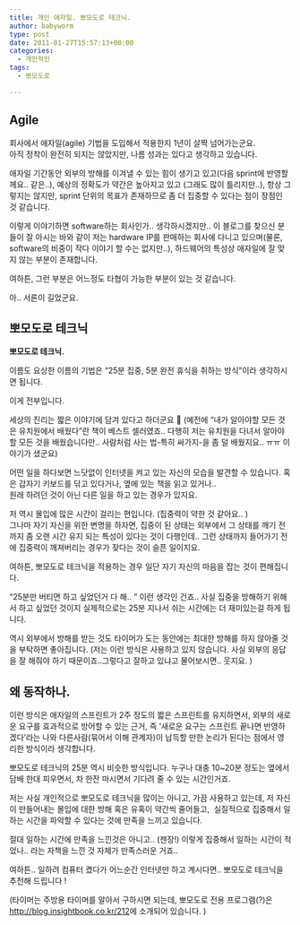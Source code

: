 ```yaml
---
title: 개인 애자일. 뽀모도로 테크닉.
author: babyworm
type: post
date: 2011-01-27T15:57:13+00:00
categories:
  - 개인적인
tags:
  - 뽀모도로

---
```

## Agile
회사에서 애자일(agile) 기법을 도입해서 적용한지 1년이 살짝 넘어가는군요.<br>
  아직 정착이 완전히 되지는 않았지만, 나름 성과는 있다고 생각하고 있습니다.

  애자일 기간동안 외부의 방해를 이겨낼 수 있는 힘이 생기고 있고(다음 sprint에 반영할께요.. 같은..), 예상의 정확도가 약간은 높아지고 있고 (그래도 많이 틀리지만..), 항상 그렇지는 않지만, sprint 단위의 목표가 존재하므로 좀 더 집중할 수 있다는 점이 장점인 것 같습니다.

  이렇게 이야기하면 software하는 회사인가.. 생각하시겠지만.. 이 블로그를 찾으신 분들이 잘 아시는 바와 같이 저는 hardware IP를 판매하는 회사에 다니고 있으며(물론, software의 비중이 작다 이야기 할 수는 없지만..), 하드웨어의 특성상 애자일에 잘 맞지 않는 부분이 존재합니다.

  여하튼, 그런 부분은 어느정도 타협이 가능한 부분이 있는 것 같습니다.

  아.. 서론이 길었군요.

## 뽀모도로 테크닉
  **뽀모도로 테크닉.**

  이름도 요상한 이름의 기법은 “25분 집중, 5분 완전 휴식을 취하는 방식”이라 생각하시면 됩니다.

  이게 전부입니다.

  세상의 진리는 짧은 이야기에 담겨 있다고 하더군요 🙂
  (예전에 “내가 알아야할 모든 것은 유치원에서 배웠다”란 책이 베스트 셀러였죠.. 다행히 저는 유치원을 다녀서 알아야 할 모든 것을 배웠습니다만.. 사람처럼 사는 법-특히 싸가지-을 좀 덜 배웠지요.. ㅠㅠ 이야기가 샜군요)

  어떤 일을 하다보면 느닷없이 인터넷을 켜고 있는 자신의 모습을 발견할 수 있습니다. 혹은 갑자기 키보드를 닦고 있다거나, 옆에 있는 책을 읽고 있거나.. <br>
  원래 하려던 것이 아닌 다른 일을 하고 있는 경우가 있지요.

  저 역시 몰입에 많은 시간이 걸리는 편입니다. (집중력이 약한 것 같아요.. )<br>
  그나마 자기 자신을 위한 변명을 하자면, 집중이 된 상태는 외부에서 그 상태를 깨기 전까지 좀 오랜 시간 유지 되는 특성이 있다는 것이 다행인데.. 그런 상태까지 들어가기 전에 집중력이 깨져버리는 경우가 잦다는 것이 슬픈 일이지요.

  여하튼, 뽀모도로 테크닉을 적용하는 경우 일단 자기 자신의 마음을 잡는 것이 편해집니다.

  “25분만 버티면 하고 싶었던거 다 해.. ” 이런 생각인 건죠.. 사실 집중을 방해하기 위해서 하고 싶었던 것이지 실제적으로는 25분 지나서 쉬는 시간에는 더 재미있는걸 하게 됩니다.

  역시 외부에서 방해를 받는 것도 타이머가 도는 동안에는 최대한 방해를 하지 않아줄 것을 부탁하면 좋아집니다. (저는 이런 방식은 사용하고 있지 않습니다. 사실 외부의 응답을 잘 해줘야 하기 때문이죠..그렇다고 잘하고 있냐고 물어보시면.. 웃지요. )

## 왜 동작하나.
  이런 방식은 애자일의 스프린트가 2주 정도의 짧은 스프린트를 유지하면서, 외부의 새로운 요구를 효과적으로 방어할 수 있는 근거, 즉 ‘새로운 요구는 스프린트 끝나면 반영하겠다’라는 나와 다른사람(묶어서 이해 관계자)이 납득할 만한 논리가 된다는 점에서 영리한 방식이라 생각합니다.

  뽀모도로 테크닉의 25분 역시 비슷한 방식입니다. 누구나 대충 10~20분 정도는 옆에서 담배 한대 피우면서, 차 한잔 마시면서 기다려 줄 수 있는 시간인거죠.

  저는 사실 개인적으로 뽀모도로 테크닉을 많이는 아니고, 가끔 사용하고 있는데, 저 자신이 만들어내는 몰입에 대한 방해 혹은 유혹이 약간씩 줄어들고,  실질적으로 집중해서 일하는 시간을 파악할 수 있다는 것에 만족을 느끼고 있습니다.

  절대 일하는 시간에 만족을 느낀것은 아니고.. (젠장!) 이렇게 집중해서 일하는 시간이 적었나.. 라는 자책을 느낀 것 자체가 만족스러운 거죠..

  여하튼.. 일하려 컴퓨터 켰다가 어느순간 인터넷만 하고 계시다면.. 뽀모도로 테크닉을 추천해 드립니다 !

  (타이머는 주방용 타이머를 알아서 구하시면 되는데, 뽀모도로 전용 프로그램(?)은 <a href="http://www.insightbook.co.kr/post/847">http://blog.insightbook.co.kr/212</a>에 소개되어 있습니다. )